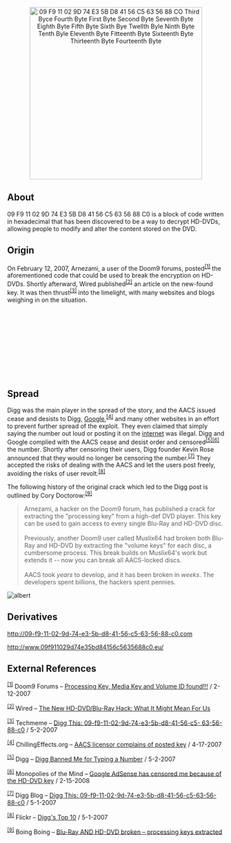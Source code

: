 <section class="bodycopy">
<center>
<a href="https://knowyourmeme.com/photos/893632" target="_blank"><img src="https://i.kym-cdn.com/photos/images/newsfeed/000/893/632/470.png" width="400" align="top" class=" kym-image image-auto-link" id="photo_893632" title="470.png" alt="09 F9 11 02 9D 74 E3 5B D8 41 56 C5 63 56 88 CO Third Byce Fourth Byte First Byte Second Byte Seventh Byte Eighth Byte Fifth Byte Sixth Bye Twellth Byle Ninth Byte Tenth Byle Eleventh Byte Fitteenth Byte Sixteenth Byte Thirteenth Byte Fourteenth Byte" data-src="https://i.kym-cdn.com/photos/images/newsfeed/000/893/632/470.png"></a> </center>
<h2 id="about">About</h2>
<p>09 F9 11 02 9D 74 E3 5B D8 41 56 C5 63 56 88 C0 is a block of code written in hexadecimal that has been discovered to be a way to decrypt HD-DVDs, allowing people to modify and alter the content stored on the DVD.</p>
<h2 id="origin">Origin</h2>
<p>On February 12, 2007, Arnezami, a user of the Doom9 forums, posted<sup class="footnote" id="fnr1"><a href="#fn1" class="footnote-superscript">[1]</a></sup> the aforementioned code that could be used to break the encryption on HD-DVDs. Shortly afterward, Wired published<sup class="footnote" id="fnr2"><a href="#fn2" class="footnote-superscript">[2]</a></sup> an article on the new-found key. It was then thrust<sup class="footnote" id="fnr3"><a href="#fn3" class="footnote-superscript">[3]</a></sup> into the limelight, with many websites and blogs weighing in on the situation.</p>
<div style="width: calc(100% - 152px);">
<div class="desktop-only">
<script>
  window.addEventListener('primisPlayerInit', function(e) {
      const observeForFloatingElement = () => {
          const handleIntersection = () => {
              if (window.innerWidth > 768) {
                  if (
                      primisPlayerWrapper.style.getPropertyValue('position') === 'fixed'
                  ) {
                      primisPlayerWrapper.style.bottom = '120px';
                  } else {
                      primisPlayerWrapper.style.bottom = '';
                  }
              }
          };
          const observer = new IntersectionObserver(handleIntersection);
          const floaterObserver = new MutationObserver((mutationsList) => {
              handleIntersection();
          });
          const config = {
              attributes: true,
              attributeFilter: ['style'],
              subtree: false,
              characterData: false,
          };
          floaterObserver.observe(primisPlayerWrapper, config);
      };
      const primisPlayerWrapper = window.top.document.querySelector('[id^="primis_playerSekindoSPlayer"]');
      if (primisPlayerWrapper && e.detail.playerApiId === '117026') {
          observeForFloatingElement();
      }
  });
</script>
<div class="primis-player loaded" data-player-api-id="117026" data-s="117026" style="aspect-ratio: 16 / 7;"><script src="https://live.primis.tech/live/liveView.php?playerApiId=117026&amp;s=117026"></script></div>
</div>
</div> <h2 id="spread">Spread</h2>
<p>Digg was the main player in the spread of the story, and the AACS issued cease and desists to Digg, <a href="/memes/sites/google" class="auto-link">Google</a>,<sup class="footnote" id="fnr4"><a href="#fn4" class="footnote-superscript">[4]</a></sup> and many other websites in an effort to prevent further spread of the exploit. They even claimed that simply saying the number out loud or posting it on the <a href="/memes/cultures/the-internet" class="auto-link">internet</a> was illegal. Digg and Google complied with the AACS cease and desist order and censored<sup class="footnote" id="fnr5"><a href="#fn5" class="footnote-superscript">[5]</a></sup><sup class="footnote" id="fnr6"><a href="#fn6" class="footnote-superscript">[6]</a></sup> the number. Shortly after censoring their users, Digg founder Kevin Rose announced that they would no longer be censoring the number.<sup class="footnote" id="fnr7"><a href="#fn7" class="footnote-superscript">[7]</a></sup> They accepted the risks of dealing with the AACS and let the users post freely, avoiding the risks of user revolt.<sup class="footnote" id="fnr8"><a href="#fn8" class="footnote-superscript">[8]</a></sup></p>
<p>The following history of the original crack which led to the Digg post is outlined by Cory Doctorow:<sup class="footnote" id="fnr9"><a href="#fn9" class="footnote-superscript">[9]</a></sup></p>
<blockquote>Arnezami, a hacker on the Doom9 forum, has published a crack for extracting the "processing key" from a high-def DVD player. This key can be used to gain access to every single Blu-Ray and HD-DVD disc.<br>
<br>
Previously, another Doom9 user called Muslix64 had broken both Blu-Ray and HD-DVD by extracting the "volume keys" for each disc, a cumbersome process. This break builds on Muslix64's work but extends it -- now you can break all AACS-locked discs.<br>
<br>
AACS took <em>years</em> to develop, and it has been broken in <em>weeks</em>. The developers spent billions, the hackers spent pennies.</blockquote>

![albert](https://i.kym-cdn.com/entries/icons/facebook/000/000/061/0x09f911029d74e35bd84156c5635688c0.jpg)
<h2 id="derivatives">Derivatives</h2>
<p><a href="http://09-f9-11-02-9d-74-e3-5b-d8-41-56-c5-63-56-88-c0.com" target="_blank" class=" external-link">http://09-f9-11-02-9d-74-e3-5b-d8-41-56-c5-63-56-88-c0.com</a></p>
<p><a href="http://www.09f911029d74e35bd84156c5635688c0.eu/" target="_blank" class=" external-link">http://www.09f911029d74e35bd84156c5635688c0.eu/</a></p>
<h2 id="external-references">External References</h2>
<div class="references">
<p id="fn1"><sup class="footnote"><a href="#fnr1">[1]</a></sup> <span class="footnote-text">Doom9 Forums – <a href="https://forum.doom9.org/showthread.php?p=953484#post953484" target="_blank" class=" external-link">Processing Key, Media Key and Volume ID found!!!</a> / 2-12-2007</span></p>
<p id="fn2"><sup class="footnote"><a href="#fnr2">[2]</a></sup> <span class="footnote-text">Wired – <a href="https://www.wired.com/gadgetlab/2007/02/the_new_hddvdbl/" target="_blank" class=" external-link">The New HD-DVD/Blu-Ray Hack: What It Might Mean For Us</a></span></p>
<p id="fn3"><sup class="footnote"><a href="#fnr3">[3]</a></sup> <span class="footnote-text">Techmeme – <a href="https://www.techmeme.com/070502/p5#a070502p5" target="_blank" class=" external-link">Digg This: 09-f9-11-02-9d-74-e3-5b-d8-41-56-c5- 63-56-88-c0</a> / 5-2-2007</span></p>
<p id="fn4"><sup class="footnote"><a href="#fnr4">[4]</a></sup> <span class="footnote-text">ChillingEffects.org – <a href="https://www.chillingeffects.org/notice.cgi?sID=3218" target="_blank" class=" external-link">AACS licensor complains of posted key</a> / 4-17-2007</span></p>
<p id="fn5"><sup class="footnote"><a href="#fnr5">[5]</a></sup> <span class="footnote-text">Digg – <a href="https://digg.com/news/story/Digg_Banned_me_for_Typing_a_Number" target="_blank" class=" external-link">Digg Banned Me for Typing a Number</a> / 5-2-2007</span></p>
<p id="fn6"><sup class="footnote"><a href="#fnr6">[6]</a></sup> <span class="footnote-text">Monopolies of the Mind – <a href="https://rudd-o.com/en/monopolies-of-the-mind/google-adsense-has-censored-me-because-of-the-hd-dvd-key" target="_blank" class=" external-link">Google AdSense has censored me because of the HD-DVD key</a> / 2-15-2008</span></p>
<p id="fn7"><sup class="footnote"><a href="#fnr7">[7]</a></sup> <span class="footnote-text">Digg Blog – <a href="http://blog.digg.com/?p=74" target="_blank" class=" external-link">Digg This: 09-f9-11-02-9d-74-e3-5b-d8-41-56-c5-63-56-88-c0</a> / 5-1-2007</span></p>
<p id="fn8"><sup class="footnote"><a href="#fnr8">[8]</a></sup> <span class="footnote-text">Flickr – <a href="https://www.flickr.com/photos/8072909@N02/480933625/" target="_blank" class=" external-link">Digg's Top 10</a> / 5-1-2007</span></p>
<p id="fn9"><sup class="footnote"><a href="#fnr9">[9]</a></sup> <span class="footnote-text">Boing Boing – <a href="http://www.boingboing.net/2007/02/13/bluray-and-hddvd-bro.html" target="_blank" class=" external-link">Blu-Ray AND HD-DVD broken – processing keys extracted</a></span></p>
</div>
</section>
